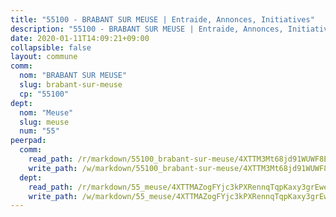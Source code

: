 ```yaml
---
title: "55100 - BRABANT SUR MEUSE | Entraide, Annonces, Initiatives"
description: "55100 - BRABANT SUR MEUSE | Entraide, Annonces, Initiatives"
date: 2020-01-11T14:09:21+09:00
collapsible: false
layout: commune
comm:
  nom: "BRABANT SUR MEUSE"
  slug: brabant-sur-meuse
  cp: "55100"
dept:
  nom: "Meuse"
  slug: meuse
  num: "55"
peerpad:
  comm:
    read_path: /r/markdown/55100_brabant-sur-meuse/4XTTM3Mt68jd91WUWF8Eqqn9e8wh4qgwS5xgcoP4ChiU1VBGL
    write_path: /w/markdown/55100_brabant-sur-meuse/4XTTM3Mt68jd91WUWF8Eqqn9e8wh4qgwS5xgcoP4ChiU1VBGL-K3TgTytgYMb1MCiCvrYLb7rwqgops6woAtorkTeJ1cLL544Dh3Fip2N3oNCDq8wYy5WyG1Ebu75udoJwWUs6LYPjEJBnhDQs8js3oTvtgHjdBnGvriHB63Bkfjfkg9otzotwiLgx
  dept:
    read_path: /r/markdown/55_meuse/4XTTMAZogFYjc3kPXRennqTqpKaxy3grEwemFqg29rwkrPVit
    write_path: /w/markdown/55_meuse/4XTTMAZogFYjc3kPXRennqTqpKaxy3grEwemFqg29rwkrPVit-K3TgUKFK4U3KduRmUzLc9vHoSRQG77sF2Wbs3cyWXobZcgb6TfASJcGDPror5ZZanBF6Mpjeq1Ushd16Pu9ha9F7F38qzhQqES3b79Xt7LuU1tzmWNED66pWnroExmsHxWtFur2G
---
```


